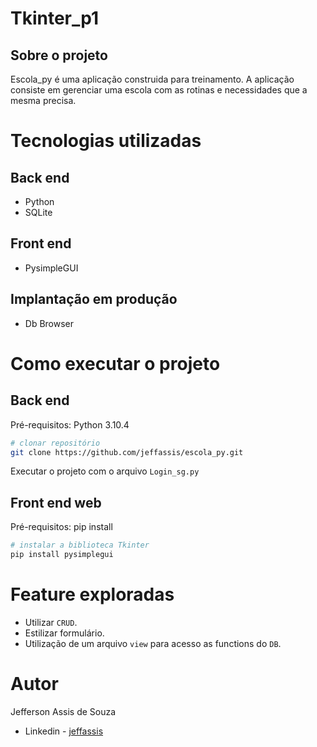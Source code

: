 # Tkinter_p1

## Sobre o projeto

Escola_py é uma aplicação construida para treinamento.
A aplicação consiste em gerenciar uma escola com as rotinas e necessidades que a mesma precisa.

# Tecnologias utilizadas
## Back end
- Python
- SQLite

## Front end
- PysimpleGUI

## Implantação em produção
- Db Browser

# Como executar o projeto
## Back end
Pré-requisitos: Python 3.10.4

```bash
# clonar repositório
git clone https://github.com/jeffassis/escola_py.git
```
Executar o projeto com o arquivo `Login_sg.py`

## Front end web
Pré-requisitos: pip install

```bash
# instalar a biblioteca Tkinter
pip install pysimplegui
```

# Feature exploradas

- Utilizar `CRUD`.
- Estilizar formulário.
- Utilização de um arquivo `view` para acesso as functions do `DB`.


# Autor

Jefferson Assis de Souza

- Linkedin - [jeffassis](https://www.linkedin.com/in/jefferson-assis-de-souza-bb157297/)